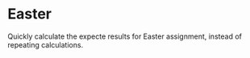 # Easter

Quickly calculate the expecte results for Easter assignment, instead of repeating calculations.
